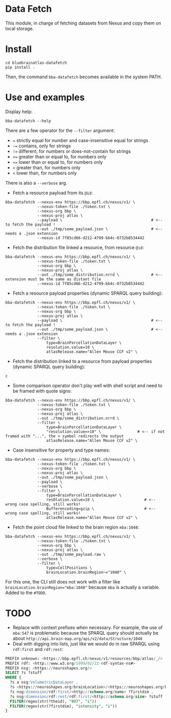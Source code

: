 # Data Fetch
This module, in charge of fetching datasets from Nexus and copy them on local storage.

# Install
```
cd bluebrainatlas-datafetch
pip install .
```

Then, the command `bba-datafetch` becomes available in the system PATH.

# Use and examples
Display help:
```
bba-datafetch --help
```

There are a few operator for the `--filter` argument:
- `=` strictly equal for number and case-insensitive equal for strings
- `~=` contains, only for strings
- `!=` different, for numbers or does-not-contain for strings
- `>=` greater than or equal to, for numbers only
- `<=` lower than or equal to, for numbers only
- `>` greater than, for numbers only
- `<` lower than, for numbers only

There is also a `--verbose` arg.

- Fetch a resource payload from its `@id`:
```
bba-datafetch --nexus-env https://bbp.epfl.ch/nexus/v1/ \
              --nexus-token-file ./token.txt \
              --nexus-org bbp \
              --nexus-proj atlas \
              --payload \                                       # <-- to fetch the payload !
              --out ./tmp/some_payload.json \                   # <-- needs a .json extension
              --nexus-id 7f85cd66-d212-4799-bb4c-0732b8534442
```

- Fetch the distribution file linked a resource, from resource `@id`:
```
bba-datafetch --nexus-env https://bbp.epfl.ch/nexus/v1/ \
              --nexus-token-file ./token.txt \
              --nexus-org bbp \
              --nexus-proj atlas \
              --out ./tmp/some_distribution.nrrd \              # <-- extension must be the same as distant file
              --nexus-id 7f85cd66-d212-4799-bb4c-0732b8534442
```

- Fetch a resource payload properties (dynamic SPARQL query building):
```
bba-datafetch --nexus-env https://bbp.epfl.ch/nexus/v1/ \
              --nexus-token-file ./token.txt \
              --nexus-org bbp \
              --nexus-proj atlas \
              --payload \                                       # <-- to fetch the payload !
              --out ./tmp/some_payload.json \                   # <-- needs a .json extension
              --filter \
                  type=BrainParcellationDataLayer \
                  resolution.value=10 \
                  atlasRelease.name="Allen Mouse CCF v2" \
```


- Fetch the distribution linked to a resource from payload properties (dynamic SPARQL query building):
```
c
```

- Some comparison operator don't play well with shell script and need to be framed with quote signs:
```
bba-datafetch --nexus-env https://bbp.epfl.ch/nexus/v1/ \
              --nexus-token-file ./token.txt \
              --nexus-org bbp \
              --nexus-proj atlas \
              --out ./tmp/some_distribution.nrrd \
              --filter \
                  type=BrainParcellationDataLayer \
                  "resolution.value=>10" \                # <-- if not framed with "...", the > symbol redirects the output
                  atlasRelease.name="Allen Mouse CCF v2" \
```

- Case insensitive for property and type names:
```
bba-datafetch --nexus-env https://bbp.epfl.ch/nexus/v1/ \
              --nexus-token-file ./token.txt \
              --nexus-org bbp \
              --nexus-proj atlas \
              --out ./tmp/some_payload.json \
              --payload \
              --verbose \
              --filter \
                  type=BrainParcellationDataLayer \
                  resOlution.value=10 \                      # <-- wrong case spelling, still works!
                  Bufferencoding=gzip \                      # <-- wrong case spelling, still works!
                  atlasRelease.name="Allen Mouse CCF v2" \   
```

- Fetch the point cloud file linked to the brain region `mba:1048`:
```
bba-datafetch --nexus-env https://bbp.epfl.ch/nexus/v1/ \
              --nexus-token-file ./token.txt \
              --nexus-org bbp \
              --nexus-proj atlas \
              --out ./tmp/some_payload.raw \
              --verbose \
              --filter \
                  type=CellPositions \
                  brainLocation.brainRegion~="1048" \
```
For this one, the CLI still does not work with a filter like `brainLocation.brainRegion="mba:1048"` because `mba` is actually a variable.  Added to the `#TODO`.


# TODO
- Replace with context prefixes when necessary. For example, the use of `mba:547` is problematic because the SPARQL query should actually be about  `http://api.brain-map.org/api/v2/data/Structure/1048`
- Deal with digging into lists, just like we would do in raw SPARQL using `rdf:first` and `rdf:rest`:
```SQL
PREFIX unknown: <https://bbp.epfl.ch/nexus/v1/resources/bbp/atlas/_/>
PREFIX rdf: <http://www.w3.org/1999/02/22-rdf-syntax-ns#>
PREFIX nsg: <https://neuroshapes.org/>
SELECT ?s ?stuff
WHERE {
  ?s a nsg:VolumetricDataLayer .
  ?s <https://neuroshapes.org/brainLocation>/<https://neuroshapes.org/brainRegion> ?theid .
  ?s nsg:dimension/rdf:first/<http://schema.org/name> ?firstdim .
  ?s nsg:dimension/rdf:rest/rdf:first/<http://schema.org/size> ?stuff .
  FILTER(regex(str(?theid), "997", "i"))
  FILTER(regex(str(?firstdim), "intensity", "i"))
}
```
